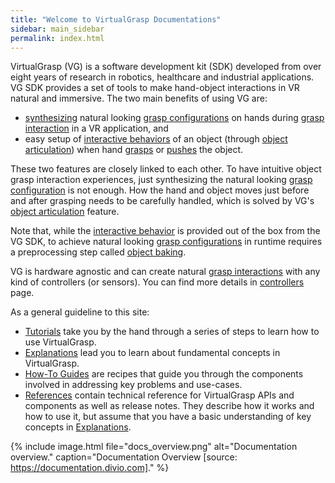 ```yaml
---
title: "Welcome to VirtualGrasp Documentations"
sidebar: main_sidebar
permalink: index.html
---
```


VirtualGrasp (VG) is a software development kit (SDK) developed from over eight years of research in robotics, healthcare and industrial applications.
VG SDK provides a set of tools to make hand-object interactions in VR natural and immersive. The two main benefits of using VG are:
* <a href="#" data-toggle="tooltip" data-original-title="{{site.data.glossary.GraspSynthesis}}">synthesizing</a>
 natural looking <a href="#" data-toggle="tooltip" data-original-title="{{site.data.glossary.GraspConfiguration}}">grasp configurations</a> 
on hands during [grasp interaction](grasp_interaction.html) in a VR application, and
* easy setup of <a href="#" data-toggle="tooltip" data-original-title="{{site.data.glossary.InteractiveBehaviors}}">interactive behaviors</a> 
of an object (through [object articulation](object_articulation.html)) when hand [grasps](grasp_interaction.html) or [pushes](push_interaction.html) the object. 

These two features are closely linked to each other. 
To have intuitive object grasp interaction experiences, just synthesizing the natural looking 
<a href="#" data-toggle="tooltip" data-original-title="{{site.data.glossary.GraspConfiguration}}">grasp configuration</a>
is not enough. How the hand and object moves just before and after grasping needs to be carefully handled, which is
solved by VG's [object articulation](object_articulation.html) feature.


Note that, while the <a href="#" data-toggle="tooltip" data-original-title="{{site.data.glossary.InteractiveBehaviors}}">interactive behavior</a> 
is provided out of the box from the VG SDK, 
to achieve natural looking <a href="#" data-toggle="tooltip" data-original-title="{{site.data.glossary.GraspConfiguration}}">grasp configurations</a> in runtime
requires a preprocessing step called [object baking](object_baking.html).

VG is hardware agnostic and can create natural [grasp interactions](grasp_interaction.html) with any kind of controllers (or sensors). 
You can find more details in [controllers](controllers.html) page.

As a general guideline to this site:

* [Tutorials](unity_get_started_installation.html) take you by the hand through a series of steps to learn how to use VirtualGrasp.
* [Explanations](controllers.html) lead you to learn about fundamental concepts in VirtualGrasp.
* [How-To Guides](unity_component_myvirtualgrasp.html) are recipes that guide you through the components involved in addressing key problems and use-cases.
* [References](virtualgrasp_unityapi.html) contain technical reference for VirtualGrasp APIs and components as well as release notes. They describe how it works and how to use it,
 but assume that you have a basic understanding of key concepts in [Explanations](controllers.html).

{% include image.html file="docs_overview.png" alt="Documentation overview." caption="Documentation Overview [source: https://documentation.divio.com]." %}